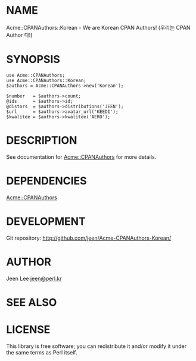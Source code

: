 # NAME

Acme::CPANAuthors::Korean - We are Korean CPAN Authors! (우리는 CPAN Author 다!)

# SYNOPSIS

    use Acme::CPANAuthors;
    use Acme::CPANAuthors::Korean;
    $authors = Acme::CPANAuthors->new('Korean');

    $number   = $authors->count;
    @ids      = $authors->id;
    @distors  = $authors->distributions('JEEN');
    $url      = $authors->avatar_url('KEEDI');
    $kwalitee = $authors->kwalitee('AERO');

# DESCRIPTION

See documentation for [Acme::CPANAuthors](http://search.cpan.org/perldoc?Acme::CPANAuthors) for more details.

# DEPENDENCIES

[Acme::CPANAuthors](http://search.cpan.org/perldoc?Acme::CPANAuthors)

# DEVELOPMENT

Git repository: http://github.com/jeen/Acme-CPANAuthors-Korean/

# AUTHOR

Jeen Lee <jeen@perl.kr>

# SEE ALSO

# LICENSE

This library is free software; you can redistribute it and/or modify
it under the same terms as Perl itself.
